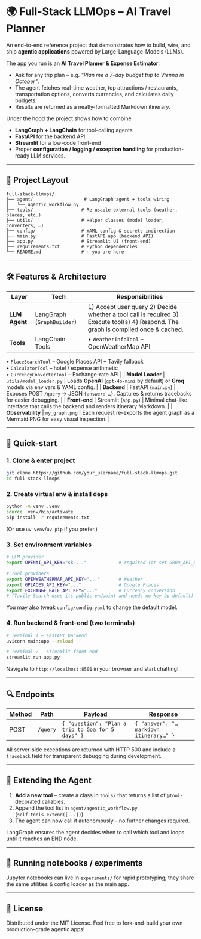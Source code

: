 # 🌍 Full-Stack LLMOps – AI Travel Planner

An end-to-end reference project that demonstrates how to build, wire, and ship **agentic applications** powered by Large-Language-Models (LLMs).

The app you run is an **AI Travel Planner & Expense Estimator**:

* Ask for any trip plan – e.g. *"Plan me a 7-day budget trip to Vienna in October"*.
* The agent fetches real-time weather, top attractions / restaurants, transportation options, converts currencies, and calculates daily budgets.
* Results are returned as a neatly-formatted Markdown itinerary.

Under the hood the project shows how to combine

* **LangGraph + LangChain** for tool-calling agents
* **FastAPI** for the backend API
* **Streamlit** for a low-code front-end
* Proper **configuration / logging / exception handling** for production-ready LLM services.

---

## 📂 Project Layout

```text
full-stack-llmops/
├── agent/                   # LangGraph agent + tools wiring
│   └── agentic_workflow.py
├── tools/                  # Re-usable external tools (weather, places, etc.)
├── utils/                  # Helper classes (model loader, converters, …)
├── config/                 # YAML config & secrets indirection
├── main.py                 # FastAPI app (backend API)
├── app.py                  # Streamlit UI (front-end)
├── requirements.txt        # Python dependencies
└── README.md               # ← you are here
```

---

## 🛠️  Features & Architecture

| Layer | Tech | Responsibilities |
|-------|------|------------------|
| **LLM Agent** | LangGraph (`GraphBuilder`) | 1) Accept user query 2) Decide whether a tool call is required 3) Execute tool(s) 4) Respond.  The graph is compiled once & cached. |
| **Tools** | LangChain Tools | • `WeatherInfoTool` – OpenWeatherMap API  
• `PlaceSearchTool` – Google Places API + Tavily fallback  
• `CalculatorTool` – hotel / expense arithmetic  
• `CurrencyConverterTool` – Exchange-rate API |
| **Model Loader** | `utils/model_loader.py` | Loads **OpenAI** (`gpt-4o-mini` by default) or **Groq** models via env vars & YAML config. |
| **Backend** | FastAPI (`main.py`) | Exposes POST `/query` → JSON `{answer: …}`. Captures & returns tracebacks for easier debugging. |
| **Front-end** | Streamlit (`app.py`) | Minimal chat-like interface that calls the backend and renders itinerary Markdown. |
| **Observability** | `my_graph.png` | Each request re-exports the agent graph as a Mermaid PNG for easy visual inspection. |

---

## 🚀 Quick-start

### 1. Clone & enter project
```bash
git clone https://github.com/your_username/full-stack-llmops.git
cd full-stack-llmops
```

### 2. Create virtual env & install deps
```bash
python -m venv .venv
source .venv/bin/activate
pip install -r requirements.txt
```
(Or use `uv venv`/`uv pip` if you prefer.)

### 3. Set environment variables
```bash
# LLM provider
export OPENAI_API_KEY="sk-..."            # required (or set GROQ_API_KEY instead)

# Tool providers
export OPENWEATHERMAP_API_KEY="..."       # Weather
export GPLACES_API_KEY="..."              # Google Places
export EXCHANGE_RATE_API_KEY="..."        # Currency conversion
# (Tavily Search uses its public endpoint and needs no key by default)
```
You may also tweak `config/config.yaml` to change the default model.

### 4. Run backend & front-end (two terminals)
```bash
# Terminal 1 – FastAPI backend
uvicorn main:app --reload

# Terminal 2 – Streamlit front-end
streamlit run app.py
```
Navigate to `http://localhost:8501` in your browser and start chatting!

---

## 🔍 Endpoints

| Method | Path | Payload | Response |
|--------|------|---------|----------|
| POST | `/query` | `{ "question": "Plan a trip to Goa for 5 days" }` | `{ "answer": "…markdown itinerary…" }` |

All server-side exceptions are returned with HTTP 500 and include a `traceback` field for transparent debugging during development.

---

## 🤖 Extending the Agent

1. **Add a new tool** – create a class in `tools/` that returns a list of `@tool`-decorated callables.  
2. Append the tool list in `agent/agentic_workflow.py` (`self.tools.extend([...])`).  
3. The agent can now call it autonomously – no further changes required.

LangGraph ensures the agent decides when to call which tool and loops until it reaches an END node.

---

## 🧪 Running notebooks / experiments
Jupyter notebooks can live in `experiments/` for rapid prototyping; they share the same utilities & config loader as the main app.

---

## 📜 License
Distributed under the MIT License. Feel free to fork-and-build your own production-grade agentic apps!